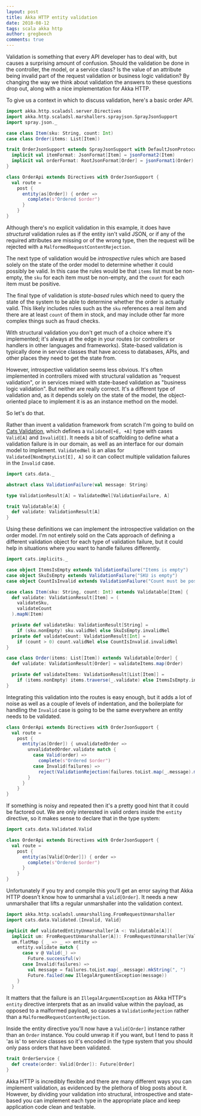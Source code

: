 ```yaml
---
layout: post
title: Akka HTTP entity validation
date: 2018-08-12
tags: scala akka http
author: gregbeech
comments: true
---
```


Validation is something that every API developer has to deal with, but causes a surprising amount of confusion. Should the validation be done in the controller, the model, or a service class? Is the value of an attribute being invalid part of the request validation or business logic validation? By changing the way we think about validation the answers to these questions drop out, along with a nice implementation for Akka HTTP.

To give us a context in which to discuss validation, here's a basic order API.

```scala
import akka.http.scaladsl.server.Directives
import akka.http.scaladsl.marshallers.sprayjson.SprayJsonSupport
import spray.json._

case class Item(sku: String, count: Int)
case class Order(items: List[Item])

trait OrderJsonSupport extends SprayJsonSupport with DefaultJsonProtocol {
  implicit val itemFormat: JsonFormat[Item] = jsonFormat2(Item)
  implicit val orderFormat: RootJsonFormat[Order] = jsonFormat1(Order)
}

class OrderApi extends Directives with OrderJsonSupport {
  val route =
    post {
      entity(as[Order]) { order =>
        complete(s"Ordered $order")
      }
    }
}
```

Although there's no explicit validation in this example, it does have _structural_ validation rules as if the entity isn't valid JSON, or if any of the required attributes are missing or of the wrong type, then the request will be rejected with a `MalformedRequestContentRejection`.

The next type of validation would be _introspective_ rules which are based solely on the state of the order model to determine whether it could possibly be valid. In this case the rules would be that `items` list must be non-empty, the `sku` for each item must be non-empty, and the `count` for each item must be positive.

The final type of validation is _state-based_ rules which need to query the state of the system to be able to determine whether the order is actually valid. This likely includes rules such as the `sku` references a real item and there are at least `count` of them in stock, and may include other far more complex things such as fraud checks.

With structural validation you don't get much of a choice where it's implemented; it's always at the edge in your routes (or controllers or handlers in other languages and frameworks). State-based validation is typically done in service classes that have access to databases, APIs, and other places they need to get the state from.

However, introspective validation seems less obvious. It's often implemented in controllers mixed with structural validation as "request validation", or in services mixed with state-based validation as "business logic validation". But neither are really correct. It's a different type of validation and, as it depends solely on the state of the model, the object-oriented place to implement it is as an instance method on the model.

So let's do that.

Rather than invent a validation framework from scratch I'm going to build on [Cats Validation](https://typelevel.org/cats/datatypes/validated.html), which defines a `Validated[+E, +A]` type with cases `Valid[A]` and `Invalid[E]`. It needs a bit of scaffolding to define what a validation failure is in our domain, as well as an interface for our domain model to implement. `ValidatedNel` is an alias for `Validated[NonEmptyList[E], A]` so it can collect multiple validation failures in the `Invalid` case.

```scala
import cats.data._

abstract class ValidationFailure(val message: String)

type ValidationResult[A] = ValidatedNel[ValidationFailure, A]

trait Validatable[A] {
  def validate: ValidationResult[A]
}
```

Using these definitions we can implement the introspective validation on the order model. I'm not entirely sold on the Cats approach of defining a different validation object for each type of validation failure, but it could help in situations where you want to handle failures differently.

```scala
import cats.implicits._

case object ItemsIsEmpty extends ValidationFailure("Items is empty")
case object SkuIsEmpty extends ValidationFailure("SKU is empty")
case object CountIsInvalid extends ValidationFailure("Count must be positive")

case class Item(sku: String, count: Int) extends Validatable[Item] {
  def validate: ValidationResult[Item] = (
    validateSku,
    validateCount
  ).mapN(Item)

  private def validateSku: ValidationResult[String] =
    if (sku.nonEmpty) sku.validNel else SkuIsEmpty.invalidNel
  private def validateCount: ValidationResult[Int] =
    if (count > 0) count.validNel else CountIsInvalid.invalidNel
}

case class Order(items: List[Item]) extends Validatable[Order] {
  def validate: ValidationResult[Order] = validateItems.map(Order)

  private def validateItems: ValidationResult[List[Item]] =
    if (items.nonEmpty) items.traverse(_.validate) else ItemsIsEmpty.invalidNel
}
```

Integrating this validation into the routes is easy enough, but it adds a lot of noise as well as a couple of levels of indentation, and the boilerplate for handling the `Invalid` case is going to be the same everywhere an entity needs to be validated.

```scala
class OrderApi extends Directives with OrderJsonSupport {
  val route =
    post {
      entity(as[Order]) { unvalidatedOrder =>
        unvalidatedOrder.validate match {
          case Valid(order) =>
            complete(s"Ordered $order")
          case Invalid(failures) =>
            reject(ValidationRejection(failures.toList.map(_.message).mkString(", ")))
        }
      }
    }
}
```

If something is noisy and repeated then it's a pretty good hint that it could be factored out. We are only interested in valid orders inside the `entity` directive, so it makes sense to declare that in the type system:

```scala
import cats.data.Validated.Valid

class OrderApi extends Directives with OrderJsonSupport {
  val route =
    post {
      entity(as[Valid[Order]]) { order =>
        complete(s"Ordered $order")
      }
    }
}
```

Unfortunately if you try and compile this you'll get an error saying that Akka HTTP doesn't know how to unmarshal a `Valid[Order]`. It needs a new unmarshaller that lifts a regular unmarshaller into the validation context.

```scala
import akka.http.scaladsl.unmarshalling.FromRequestUnmarshaller
import cats.data.Validated.{Invalid, Valid}

implicit def validatedEntityUnmarshaller[A <: Validatable[A]](
  implicit um: FromRequestUnmarshaller[A]): FromRequestUnmarshaller[Valid[A]] =
  um.flatMap { _ => _ => entity =>
    entity.validate match {
      case v @ Valid(_) =>
        Future.successful(v)
      case Invalid(failures) =>
        val message = failures.toList.map(_.message).mkString(", ")
        Future.failed(new IllegalArgumentException(message))
    }
  }
```

It matters that the failure is an `IllegalArgumentException` as Akka HTTP's `entity` directive interprets that as an invalid value within the payload, as opposed to a malformed payload, so causes a `ValidationRejection` rather than a `MalformedRequestContentRejection`.

Inside the entity directive you'll now have a `Valid[Order]` instance rather than an `Order` instance. You could unwrap it if you want, but I tend to pass it 'as is' to service classes so it's encoded in the type system that you should only pass orders that have been validated.

```scala
trait OrderService {
  def create(order: Valid[Order]): Future[Order]
}
```

Akka HTTP is incredibly flexible and there are many different ways you can implement validation, as evidenced by the plethora of blog posts about it. However, by dividing your validation into structural, introspective and state-based you can implement each type in the appropriate place and keep application code clean and testable.
